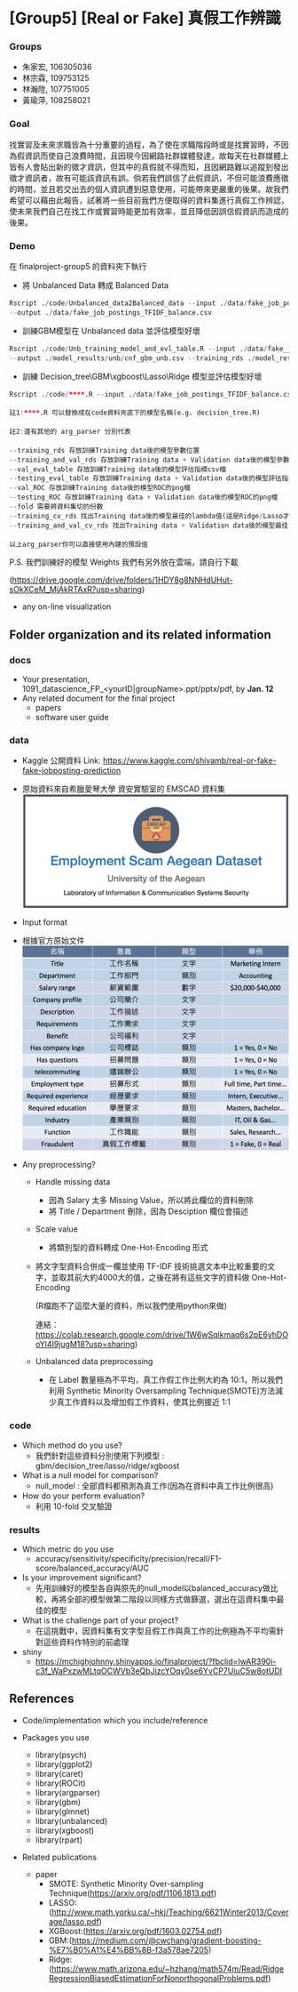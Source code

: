 # [Group5] [Real or Fake] 真假工作辨識

### Groups
* 朱家宏, 106305036
* 林宗霖, 109753125
* 林瀚陞, 107751005
* 黃瑜萍, 108258021

### Goal
找實習及未來求職皆為十分重要的過程，為了使在求職階段時或是找實習時，不因為假資訊而使自己浪費時間，且因現今因網路社群媒體發達，故每天在社群媒體上皆有人會貼出新的徵才資訊，但其中的真假就不得而知，且因網路難以追蹤到發出徵才資訊者，故有可能該資訊有誤。倘若我們誤信了此假資訊，不但可能浪費應徵的時間，並且若交出去的個人資訊遭到惡意使用，可能帶來更嚴重的後果。故我們希望可以藉由此報告，試著將一些目前我們方便取得的資料集進行真假工作辨認，使未來我們自己在找工作或實習時能更加有效率，並且降低因誤信假資訊而造成的後果。

### Demo 
在 finalproject-group5 的資料夾下執行

* 將 Unbalanced Data 轉成 Balanced Data
```R
Rscript ./code/Unbalanced_data2Balanced_data --input ./data/fake_job_postings_TFIDF.csv 
--output ./data/fake_job_postings_TFIDF_balance.csv
```

* 訓練GBM模型在 Unbalanced data 並評估模型好壞
```R
Rscript ./code/Unb_training_model_and_evl_table.R --input ./data/fake_job_postings.csv 
--output ./model_results/unb/cnf_gbm_unb.csv --training_rds ./model_results/unb/gbm_ub.rds
```

* 訓練 Decision_tree\GBM\xgboost\Lasso\Ridge 模型並評估模型好壞
```R
Rscript ./code/****.R --input ./data/fake_job_postings_TFIDF_balance.csv 

註1:****.R 可以替換成在code資料夾底下的模型名稱(e.g. decision_tree.R)

註2:還有其他的 arg_parser 分別代表

--training_rds 存放訓練Training data後的模型參數位置
--training_and_val_rds 存放訓練Training data + Validation data後的模型參數位置
--val_eval_table 存放訓練Training data後的模型評估指標csv檔
--testing_eval_table 存放訓練Training data + Validation data後的模型評估指標csv檔
--val_ROC 存放訓練Training data後的模型ROC的png檔
--testing_ROC 存放訓練Training data + Validation data後的模型ROC的png檔
--fold 需要將資料集切的份數
--training_cv_rds 找出Training data後的模型最佳的lambda值(這是Ridge/Lasso才有)
--training_and_val_cv_rds 找出Training data + Validation data後的模型最佳的lambda值(這是Ridge/Lasso才有)

以上arg_parser你可以直接使用內建的預設值
```

P.S. 我們訓練好的模型 Weights 我們有另外放在雲端，請自行下載

(https://drive.google.com/drive/folders/1HDY8g8NNHdUHut-sOkXCeM_MjAkRTAxR?usp=sharing)

* any on-line visualization

## Folder organization and its related information

### docs
* Your presentation, 1091_datascience_FP_<yourID|groupName>.ppt/pptx/pdf, by **Jan. 12**
* Any related document for the final project
  * papers
  * software user guide

### data

* Kaggle 公開資料 Link: https://www.kaggle.com/shivamb/real-or-fake-fake-jobposting-prediction
* 原始資料來自希臘愛琴大學 資安實驗室的 EMSCAD 資料集
 ![Kaggle公開資料](/Images/EMSCAD資料集.png)

* Input format
* 根據官方原始文件
 ![Input_format](/Images/Input_format.png)
* Any preprocessing?

  * Handle missing data   
    * 因為 Salary 太多 Missing Value，所以將此欄位的資料刪除
    * 將 Title / Department 刪除，因為 Desciption 欄位會描述
    
  * Scale value 
    * 將類別型的資料轉成 One-Hot-Encoding 形式
    
  * 將文字型資料合併成一欄並使用 TF-IDF 技術挑選文本中比較重要的文字，並取其前大約4000大的值，之後在將有這些文字的資料做 One-Hot-Encoding
  
    (R檔跑不了這麼大量的資料，所以我們使用python來做)
    
    連結：https://colab.research.google.com/drive/1W6wSqikmaq6s2pE6yhDOoYl4I9jugM18?usp=sharing)
      
  * Unbalanced data preprocessing 
    * 在 Label 數量極為不平均，真工作假工作比例大約為 10:1，所以我們利用 Synthetic Minority Oversampling Technique(SMOTE)方法減少真工作資料以及增加假工作資料，使其比例接近 1:1
  
### code

* Which method do you use? 
  * 我們針對這些資料分別使用下列模型 : gbm/decision_tree/lasso/ridge/xgboost
* What is a null model for comparison? 
  * null_model : 全部資料都預測為真工作(因為在資料中真工作比例很高)
* How do your perform evaluation? 
  * 利用 10-fold 交叉驗證

### results

* Which metric do you use 
  * accuracy/sensitivity/specificity/precision/recall/F1-score/balanced_accuracy/AUC
* Is your improvement significant?
  * 先用訓練好的模型各自與原先的null_model以balanced_accuracy做比較，再將全部的模型做第二階段以同樣方式做篩選，選出在這資料集中最佳的模型
* What is the challenge part of your project?
  * 在這挑戰中，因資料集有文字型且假工作與真工作的比例極為不平均需針對這些資料作特別的前處理  
* shiny
  * https://mchighjohnny.shinyapps.io/finalproject/?fbclid=IwAR390i-c3f_WaPxzwMLtqOCWVb3eQbJizcYOqy0se6YvCP7UiuC5w8otUDI

## References
* Code/implementation which you include/reference

* Packages you use

  *  library(psych)  
  *  library(ggplot2) 
  *  library(caret)
  *  library(ROCit)
  *  library(argparser)
  *  library(gbm)
  *  library(glmnet)
  *  library(unbalanced)
  *  library(xgboost)
  *  library(rpart)

* Related publications
  * paper
    * SMOTE: Synthetic Minority Over-sampling Technique(https://arxiv.org/pdf/1106.1813.pdf) 
    * LASSO: (http://www.math.yorku.ca/~hkj/Teaching/6621Winter2013/Coverage/lasso.pdf)
    * XGBoost:(https://arxiv.org/pdf/1603.02754.pdf)
    * GBM:(https://medium.com/@cwchang/gradient-boosting-%E7%B0%A1%E4%BB%8B-f3a578ae7205)
    * Ridge:(https://www.math.arizona.edu/~hzhang/math574m/Read/RidgeRegressionBiasedEstimationForNonorthogonalProblems.pdf)
